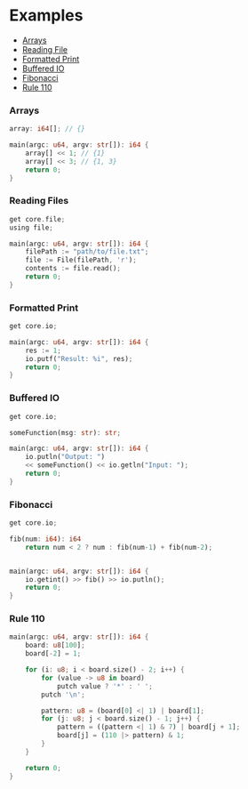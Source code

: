 # Examples

- [Arrays](#arrays)
- [Reading File](#reading-files)
- [Formatted Print](#formatted-print)
- [Buffered IO](#buffered-io)
- [Fibonacci](#fibonacci)
- [Rule 110](#rule-110)

### Arrays

```rust
array: i64[]; // {}

main(argc: u64, argv: str[]): i64 {
    array[] << 1; // {1}
    array[] << 3; // {1, 3}
    return 0;
}
```

### Reading Files

```rust
get core.file;
using file;

main(argc: u64, argv: str[]): i64 {
    filePath := "path/to/file.txt";
    file := File(filePath, 'r');
    contents := file.read();
    return 0;
}
```

### Formatted Print

```rust
get core.io;

main(argc: u64, argv: str[]): i64 {
    res := 1;
    io.putf("Result: %i", res);
    return 0;
}
```

### Buffered IO

```rust
get core.io;

someFunction(msg: str): str;

main(argc: u64, argv: str[]): i64 {
    io.putln("Output: ") 
    << someFunction() << io.getln("Input: ");
    return 0;
}

```

### Fibonacci

```rust
get core.io;

fib(num: i64): i64
    return num < 2 ? num : fib(num-1) + fib(num-2);


main(argc: u64, argv: str[]): i64 {
    io.getint() >> fib() >> io.putln();
    return 0;
}
```

### Rule 110

```rust
main(argc: u64, argv: str[]): i64 {
    board: u8[100];
    board[-2] = 1;

    for (i: u8; i < board.size() - 2; i++) {
        for (value -> u8 in board)
            putch value ? '*' : ' ';
        putch '\n';

        pattern: u8 = (board[0] <| 1) | board[1];
        for (j: u8; j < board.size() - 1; j++) {
            pattern = ((pattern <| 1) & 7) | board[j + 1];
            board[j] = (110 |> pattern) & 1;
        }
    }

    return 0;
}
```